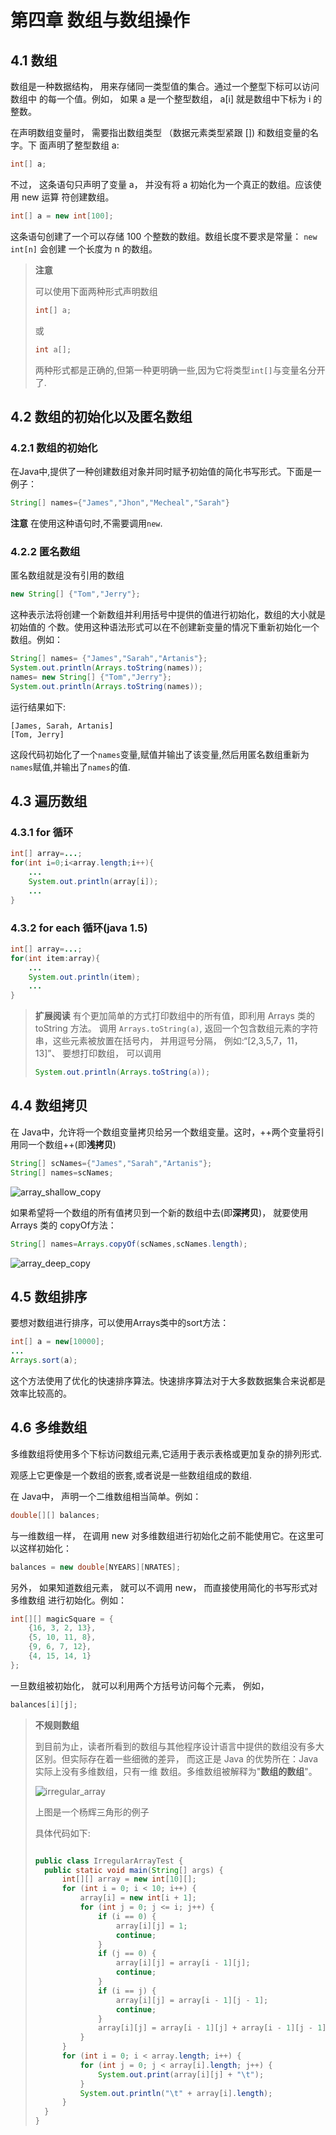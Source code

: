 # 第四章 数组与数组操作

## 4.1 数组

数组是一种数据结构， 用来存储同一类型值的集合。通过一个整型下标可以访问数组中 的每一个值。例如， 如果 a 是一个整型数组， a[i] 就是数组中下标为 i 的整数。 

在声明数组变量时， 需要指出数组类型 （数据元素类型紧跟 []) 和数组变量的名字。下 面声明了整型数组 a: 
```java
int[] a;
```
不过， 这条语句只声明了变量 a， 并没有将 a 初始化为一个真正的数组。应该使用 new 运算 符创建数组。 
```java
int[] a = new int[100];
```
这条语句创建了一个可以存储 100 个整数的数组。数组长度不要求是常量： `new int[n]` 会创建 一个长度为 n 的数组。 

> **注意**
>
> 可以使用下面两种形式声明数组
> ```java
> int[] a;
> ```
> 或
> ```java
> int a[];
> ```
> 两种形式都是正确的,但第一种更明确一些,因为它将类型`int[]`与变量名分开了.

## 4.2 数组的初始化以及匿名数组

### 4.2.1 数组的初始化
在Java中,提供了一种创建数组对象并同时赋予初始值的简化书写形式。下面是一 例子： 
```java
String[] names={"James","Jhon","Mecheal","Sarah"}
```
**注意** 在使用这种语句时,不需要调用`new`.

### 4.2.2 匿名数组

匿名数组就是没有引用的数组
```java
new String[] {"Tom","Jerry"};
```
这种表示法将创建一个新数组并利用括号中提供的值进行初始化，数组的大小就是初始值的 个数。使用这种语法形式可以在不创建新变量的情况下重新初始化一个数组。例如： 

```java
String[] names= {"James","Sarah","Artanis"};
System.out.println(Arrays.toString(names));
names= new String[] {"Tom","Jerry"};
System.out.println(Arrays.toString(names));
```
运行结果如下:
```
[James, Sarah, Artanis]
[Tom, Jerry]
```
这段代码初始化了一个`names`变量,赋值并输出了该变量,然后用匿名数组重新为`names`赋值,并输出了`names`的值.

## 4.3 遍历数组

### 4.3.1 for 循环
```java
int[] array=...;
for(int i=0;i<array.length;i++){
    ...
    System.out.println(array[i]);
    ...
}
```

### 4.3.2 for each 循环(java 1.5)

```java
int[] array=...;
for(int item:array){
    ...
    System.out.println(item);
    ...
}
```
> **扩展阅读**
> 有个更加简单的方式打印数组中的所有值，即利用 Arrays 类的 toString 方法。
> 调用 `Arrays.toString(a)`, 返回一个包含数组元素的字符串，这些元素被放置在括号内， 并用逗号分隔， 
> 例如:“[2,3,5,7，11，13]”、 要想打印数组， 可以调用
>
> ```java
> System.out.println(Arrays.toString(a));
> ```

## 4.4 数组拷贝
在 Java中，允许将一个数组变量拷贝给另一个数组变量。这时，++两个变量将引用同一个数组++(即**浅拷贝**)
```java
String[] scNames={"James","Sarah","Artanis"};
String[] names=scNames;
```

![array_shallow_copy](https://s2.ax1x.com/2019/08/16/mZibTK.png)

如果希望将一个数组的所有值拷贝到一个新的数组中去(即**深拷贝**)， 就要使用 Arrays 类的 copyOf方法：
```java
String[] names=Arrays.copyOf(scNames,scNames.length);
```
![array_deep_copy](https://s2.ax1x.com/2019/08/16/mZiHw6.png)

## 4.5 数组排序

 要想对数组进行排序，可以使用Arrays类中的sort方法：
 ```java
 int[] a = new[10000];
 ...
 Arrays.sort(a);
 ```
这个方法使用了优化的快速排序算法。快速排序算法对于大多数数据集合来说都是效率比较高的。

## 4.6 多维数组

多维数组将使用多个下标访问数组元素,它适用于表示表格或更加复杂的排列形式.

观感上它更像是一个数组的嵌套,或者说是一些数组组成的数组.

在 Java中， 声明一个二维数组相当简单。例如： 
```java
double[][] balances;
```

与一维数组一样， 在调用 new 对多维数组进行初始化之前不能使用它。在这里可以这样初始化： 
```java
balances = new double[NYEARS][NRATES];
```
另外， 如果知道数组元素， 就可以不调用 new， 而直接使用简化的书写形式对多维数组 进行初始化。例如： 
```java
int[][] magicSquare = { 
    {16, 3, 2, 13},
    {5, 10, 11, 8}, 
    {9, 6, 7, 12}, 
    {4, 15, 14, 1} 
};
```
一旦数组被初始化， 就可以利用两个方括号访问每个元素， 例如，
```java
balances[i][j];
```
> **不规则数组**
> 
> 到目前为止，读者所看到的数组与其他程序设计语言中提供的数组没有多大区别。但实际存在着一些细微的差异， 而这正是 Java 的优势所在：Java 实际上没有多维数组，只有一维 数组。多维数组被解释为"**数组的数组**"。
> 
> ![irregular_array](https://s2.ax1x.com/2019/08/16/mZi7ex.png)
> 
> 上图是一个杨辉三角形的例子
>
> 具体代码如下:
> ```java
>
>public class IrregularArrayTest {
>	public static void main(String[] args) {
>		int[][] array = new int[10][];
>		for (int i = 0; i < 10; i++) {
>			array[i] = new int[i + 1];
>			for (int j = 0; j <= i; j++) {
>				if (i == 0) {
>					array[i][j] = 1;
>					continue;
>				}
>				if (j == 0) {
>					array[i][j] = array[i - 1][j];
>					continue;
>				}
>				if (i == j) {
>					array[i][j] = array[i - 1][j - 1];
>					continue;
>				}
>				array[i][j] = array[i - 1][j] + array[i - 1][j - 1];
>			}
>		}
>		for (int i = 0; i < array.length; i++) {
>			for (int j = 0; j < array[i].length; j++) {
>				System.out.print(array[i][j] + "\t");
>			}
>			System.out.println("\t" + array[i].length);
>		}
>	}
>}
>
>```
>
